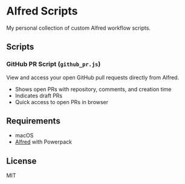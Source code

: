# Alfred Scripts

My personal collection of custom Alfred workflow scripts.

## Scripts

### GitHub PR Script (`github_pr.js`)

View and access your open GitHub pull requests directly from Alfred.

- Shows open PRs with repository, comments, and creation time
- Indicates draft PRs
- Quick access to open PRs in browser

## Requirements

- macOS
- [Alfred](https://www.alfredapp.com/) with Powerpack

## License

MIT

